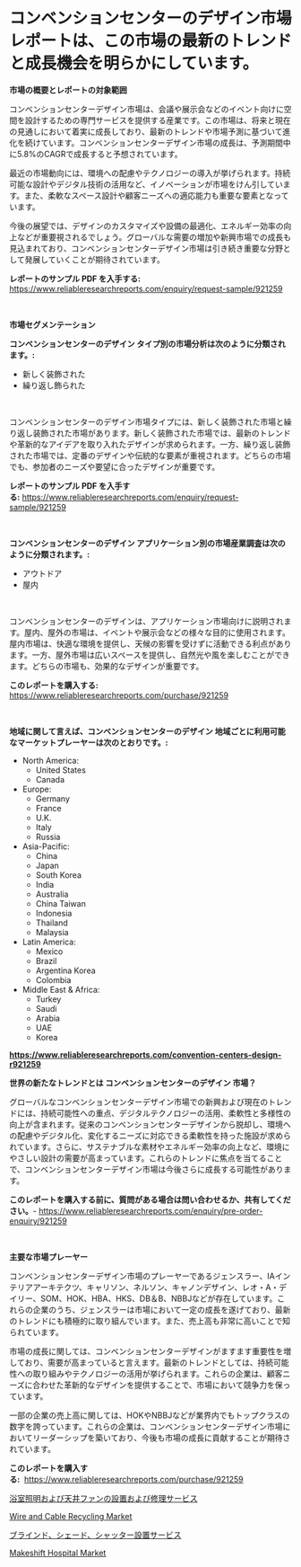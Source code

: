 <p><h1>コンベンションセンターのデザイン市場レポートは、この市場の最新のトレンドと成長機会を明らかにしています。</h1></p><p><strong>市場の概要とレポートの対象範囲</strong></p>
<p><p>コンベンションセンターデザイン市場は、会議や展示会などのイベント向けに空間を設計するための専門サービスを提供する産業です。この市場は、将来と現在の見通しにおいて着実に成長しており、最新のトレンドや市場予測に基づいて進化を続けています。コンベンションセンターデザイン市場の成長は、予測期間中に5.8%のCAGRで成長すると予想されています。</p><p>最近の市場動向には、環境への配慮やテクノロジーの導入が挙げられます。持続可能な設計やデジタル技術の活用など、イノベーションが市場をけん引しています。また、柔軟なスペース設計や顧客ニーズへの適応能力も重要な要素となっています。</p><p>今後の展望では、デザインのカスタマイズや設備の最適化、エネルギー効率の向上などが重要視されるでしょう。グローバルな需要の増加や新興市場での成長も見込まれており、コンベンションセンターデザイン市場は引き続き重要な分野として発展していくことが期待されています。</p></p>
<p><strong>レポートのサンプル PDF を入手する:</strong> <a href="https://www.reliableresearchreports.com/enquiry/request-sample/921259">https://www.reliableresearchreports.com/enquiry/request-sample/921259</a></p>
<p>&nbsp;</p>
<p><strong>市場セグメンテーション</strong></p>
<p><strong>コンベンションセンターのデザイン タイプ別の市場分析は次のように分類されます。:</strong></p>
<p><ul><li>新しく装飾された</li><li>繰り返し飾られた</li></ul></p>
<p>&nbsp;</p>
<p><p>コンベンションセンターのデザイン市場タイプには、新しく装飾された市場と繰り返し装飾された市場があります。新しく装飾された市場では、最新のトレンドや革新的なアイデアを取り入れたデザインが求められます。一方、繰り返し装飾された市場では、定番のデザインや伝統的な要素が重視されます。どちらの市場でも、参加者のニーズや要望に合ったデザインが重要です。</p></p>
<p><strong>レポートのサンプル PDF を入手する:</strong>&nbsp;<a href="https://www.reliableresearchreports.com/enquiry/request-sample/921259">https://www.reliableresearchreports.com/enquiry/request-sample/921259</a></p>
<p>&nbsp;</p>
<p><strong> コンベンションセンターのデザイン アプリケーション別の市場産業調査は次のように分類されます。:</strong></p>
<p><ul><li>アウトドア</li><li>屋内</li></ul></p>
<p>&nbsp;</p>
<p><p>コンベンションセンターのデザインは、アプリケーション市場向けに説明されます。屋内、屋外の市場は、イベントや展示会などの様々な目的に使用されます。屋内市場は、快適な環境を提供し、天候の影響を受けずに活動できる利点があります。一方、屋外市場は広いスペースを提供し、自然光や風を楽しむことができます。どちらの市場も、効果的なデザインが重要です。</p></p>
<p><strong>このレポートを購入する:</strong>&nbsp; <a href="https://www.reliableresearchreports.com/purchase/921259">https://www.reliableresearchreports.com/purchase/921259</a></p>
<p>&nbsp;</p>
<p><strong>地域に関して言えば、コンベンションセンターのデザイン 地域ごとに利用可能なマーケットプレーヤーは次のとおりです。:</strong></p>
<p><ul>
    <li>
        North America:
        <ul>
            <li>United States</li>
            <li>Canada</li>
        </ul>
    </li>
    <li>
        Europe:
        <ul>
            <li>Germany</li>
            <li>France</li>
            <li>U.K.</li>
            <li>Italy</li>
            <li>Russia</li>
        </ul>
    </li>
    <li>
        Asia-Pacific:
        <ul>
            <li>China</li>
            <li>Japan</li>
            <li>South Korea</li>
            <li>India</li>
            <li>Australia</li>
            <li>China Taiwan</li>
            <li>Indonesia</li>
            <li>Thailand</li>
            <li>Malaysia</li>
        </ul>
    </li>
    <li>
        Latin America:
        <ul>
            <li>Mexico</li>
            <li>Brazil</li>
            <li>Argentina Korea</li>
            <li>Colombia</li>
        </ul>
    </li>
    <li>
        Middle East & Africa:
        <ul>
            <li>Turkey</li>
            <li>Saudi</li>
            <li>Arabia</li>
            <li>UAE</li>
            <li>Korea</li>
        </ul>
    </li>
    </ul></p>
<p><strong><a href="https://www.reliableresearchreports.com/convention-centers-design-r921259">https://www.reliableresearchreports.com/convention-centers-design-r921259</a></strong>&nbsp;</p>
<p><strong>世界の新たなトレンドとは コンベンションセンターのデザイン 市場？</strong></p>
<p><p>グローバルなコンベンションセンターデザイン市場での新興および現在のトレンドには、持続可能性への重点、デジタルテクノロジーの活用、柔軟性と多様性の向上が含まれます。従来のコンベンションセンターデザインから脱却し、環境への配慮やデジタル化、変化するニーズに対応できる柔軟性を持った施設が求められています。さらに、サステナブルな素材やエネルギー効率の向上など、環境にやさしい設計の需要が高まっています。これらのトレンドに焦点を当てることで、コンベンションセンターデザイン市場は今後さらに成長する可能性があります。</p></p>
<p><strong>このレポートを購入する前に、質問がある場合は問い合わせるか、共有してください。</strong>- <a href="https://www.reliableresearchreports.com/enquiry/pre-order-enquiry/921259">https://www.reliableresearchreports.com/enquiry/pre-order-enquiry/921259</a></p>
<p>&nbsp;</p>
<p><strong>主要な市場プレーヤー</strong></p>
<p><p>コンベンションセンターデザイン市場のプレーヤーであるジェンスラー、IAインテリアアーキテクツ、キャリソン、ネルソン、キャノンデザイン、レオ・A・デイリー、SOM、HOK、HBA、HKS、DB＆B、NBBJなどが存在しています。これらの企業のうち、ジェンスラーは市場において一定の成長を遂げており、最新のトレンドにも積極的に取り組んでいます。また、売上高も非常に高いことで知られています。</p><p>市場の成長に関しては、コンベンションセンターデザインがますます重要性を増しており、需要が高まっていると言えます。最新のトレンドとしては、持続可能性への取り組みやテクノロジーの活用が挙げられます。これらの企業は、顧客ニーズに合わせた革新的なデザインを提供することで、市場において競争力を保っています。</p><p>一部の企業の売上高に関しては、HOKやNBBJなどが業界内でもトップクラスの数字を誇っています。これらの企業は、コンベンションセンターデザイン市場においてリーダーシップを築いており、今後も市場の成長に貢献することが期待されています。</p></p>
<p><strong>このレポートを購入する:</strong>&nbsp;&nbsp;<a href="https://www.reliableresearchreports.com/purchase/921259">https://www.reliableresearchreports.com/purchase/921259</a></p>
<p><p><a href="https://github.com/SkylarDaniel70/Market-Research-Report-List-1/blob/main/774024680205.md">浴室照明および天井ファンの設置および修理サービス</a></p><p><a href="https://github.com/arionmp/Market-Research-Report-List-3/blob/main/wire-and-cable-recycling-market.md">Wire and Cable Recycling Market</a></p><p><a href="https://github.com/GiovaniLeannon/Market-Research-Report-List-1/blob/main/987127480206.md">ブラインド、シェード、シャッター設置サービス</a></p><p><a href="https://github.com/SheilaBruen2023/Market-Research-Report-List-1/blob/main/makeshift-hospital-market.md">Makeshift Hospital Market</a></p></p>